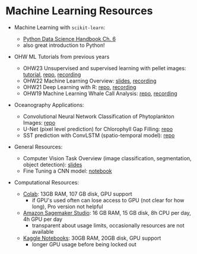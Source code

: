 # Machine Learning Resources

* Machine Learning with `scikit-learn`:
  *  [Python Data Science Handbook Ch. 6](https://jakevdp.github.io/PythonDataScienceHandbook/05.00-machine-learning.html)
  *  also great introduction to Python! 

 
* OHW ML Tutorials from previous years
  *  OHW23 Unsupervised and supervised learning with pellet images: [tutorial](https://oceanhackweek.org/ohw23/tutorials-index/machine-learning.html), [repo](https://github.com/oceanhackweek/ohw-tutorials/tree/OHW23/01-Tue/machine-learning), [recording](https://www.youtube.com/watch?v=e2FgBC6GGBM)
  *  OHW22 Machine Learning Overview: [slides](https://docs.google.com/presentation/d/1JJz0l3GBjYV6W6Bv1L3miny0USaVdJFh4uJEKDtKJ9s/), [recording](https://www.youtube.com/watch?v=ALmCSgpmEzs&t=4s)
  * OHW21 Deep Learning with R: [repo](https://github.com/oceanhackweek/ohw-tutorials/tree/OHW21/deep-learning), [recording](https://www.youtube.com/watch?v=mXDbc5JNyz0&t=242s)
  * OHW19 Machine Learning Whale Call Analysis: [repo](https://github.com/oceanhackweek/ohw-tutorials/tree/OHW22/01-Tue/01-machine-learning-intro/tutorial), [recording](https://www.youtube.com/watch?v=Fzd9m18ZrpU&t=3706s) 

* Oceanography Applications:
  * Convolutional Neural Network Classification of Phytoplankton Images: [repo](https://github.com/ifcb-utopia/plankton-CNN-DEMO)
  * U-Net (pixel level prediction) for Chlorophyll Gap Filling: [repo](https://github.com/geo-smart/mind-the-chl-gap/blob/main/notebooks/U-Net_Tutorial.ipynb)
  * SST prediction with ConvLSTM (spatio-temporal model): [repo](https://github.com/SAFS-Varanasi-Internship/2024-tutorials/blob/main/notebooks-ml/ConvLSTM_Tutorial.ipynb)
 

* General Resources:
  * Computer Vision Task Overview (image classification, segmentation, object detection): [slides](https://docs.google.com/presentation/d/1F0RgaGmoA_QVcmEqfVoovi5rfRYvSq3IstLHrT1j0sg/edit#slide=id.g2ce1d6cca0a_0_329) 
  * Fine Tuning a CNN model: [notebook](https://github.com/valentina-s/TeachingDeepLearning/blob/main/model_tuning_flowers.ipynb)
 
* Computational Resources:
  * [Colab](https://colab.research.google.com/): 13GB RAM, 107 GB disk, GPU support
    * if GPU's used often can lose access to GPU (not clear for how long), Pro version not helpful
  * [Amazon Sagemaker Studio](https://aws.amazon.com/sagemaker/studio/): 16 GB RAM, 15 GB disk, 8h CPU per day, 4h GPU per day
    * transparent about usage limits, occasionally resources are not available
  * [Kaggle Notebooks](https://www.kaggle.com/code): 30GB RAM, 20GB disk, GPU support
    * longer GPU usage before being locked out 
 

     
   
 
  

  
 
  
